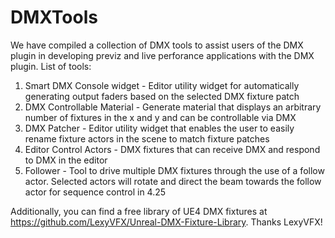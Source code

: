 # DMXTools

We have compiled a collection of DMX tools to assist users of the DMX plugin in developing previz and live perforance applications with the DMX plugin.
List of tools:
1. Smart DMX Console widget - Editor utility widget for automatically generating output faders based on the selected DMX fixture patch
2. DMX Controllable Material - Generate material that displays an arbitrary number of fixtures in the x and y and can be controllable via DMX
3. DMX Patcher - Editor utility widget that enables the user to easily rename fixture actors in the scene to match fixture patches
4. Editor Control Actors - DMX fixtures that can receive DMX and respond to DMX in the editor
5. Follower - Tool to drive multiple DMX fixtures through the use of a follow actor. Selected actors will rotate and direct the beam towards the follow actor for sequence control in 4.25

Additionally, you can find a free library of UE4 DMX fixtures at https://github.com/LexyVFX/Unreal-DMX-Fixture-Library. Thanks LexyVFX!
